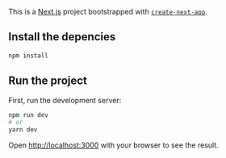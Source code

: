 This is a [Next.js](https://nextjs.org/) project bootstrapped with [`create-next-app`](https://github.com/vercel/next.js/tree/canary/packages/create-next-app).

## Install the depencies
```bash
npm install
```

## Run the project
First, run the development server:

```bash
npm run dev
# or
yarn dev
```

Open [http://localhost:3000](http://localhost:3000) with your browser to see the result.

